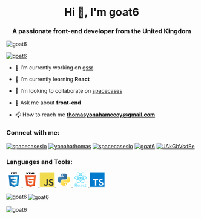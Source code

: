 <h1 align="center">Hi 👋, I'm goat6</h1>
<h3 align="center">A passionate front-end developer from the United Kingdom</h3>

<p align="left"> <img src="https://komarev.com/ghpvc/?username=goat6&label=Profile%20views&color=0e75b6&style=flat" alt="goat6" /> </p>

<p align="left"> <a href="https://github.com/ryo-ma/github-profile-trophy"><img src="https://github-profile-trophy.vercel.app/?username=goat6" alt="goat6" /></a> </p>

- 🔭 I’m currently working on [gssr](https://github.com/goat6/gssr)

- 🌱 I’m currently learning **React**

- 👯 I’m looking to collaborate on [spacecases](https://github.com/goat6/spacecases.io)

- 💬 Ask me about **front-end**

- 📫 How to reach me **thomasyonahamccoy@gmail.com**

<h3 align="left">Connect with me:</h3>
<p align="left">
<a href="https://twitter.com/spacecasesio" target="blank"><img align="center" src="https://raw.githubusercontent.com/rahuldkjain/github-profile-readme-generator/master/src/images/icons/Social/twitter.svg" alt="spacecasesio" height="30" width="40" /></a>
<a href="https://instagram.com/yonahathomas" target="blank"><img align="center" src="https://raw.githubusercontent.com/rahuldkjain/github-profile-readme-generator/master/src/images/icons/Social/instagram.svg" alt="yonahathomas" height="30" width="40" /></a>
<a href="https://www.youtube.com/c/spacecasesio" target="blank"><img align="center" src="https://raw.githubusercontent.com/rahuldkjain/github-profile-readme-generator/master/src/images/icons/Social/youtube.svg" alt="spacecasesio" height="30" width="40" /></a>
<a href="https://www.leetcode.com/goat6" target="blank"><img align="center" src="https://raw.githubusercontent.com/rahuldkjain/github-profile-readme-generator/master/src/images/icons/Social/leet-code.svg" alt="goat6" height="30" width="40" /></a>
<a href="https://discord.gg/JAkGbVsdEe" target="blank"><img align="center" src="https://raw.githubusercontent.com/rahuldkjain/github-profile-readme-generator/master/src/images/icons/Social/discord.svg" alt="JAkGbVsdEe" height="30" width="40" /></a>
</p>

<h3 align="left">Languages and Tools:</h3>
<p align="left"> <a href="https://www.w3schools.com/css/" target="_blank" rel="noreferrer"> <img src="https://raw.githubusercontent.com/devicons/devicon/master/icons/css3/css3-original-wordmark.svg" alt="css3" width="40" height="40"/> </a> <a href="https://www.w3.org/html/" target="_blank" rel="noreferrer"> <img src="https://raw.githubusercontent.com/devicons/devicon/master/icons/html5/html5-original-wordmark.svg" alt="html5" width="40" height="40"/> </a> <a href="https://developer.mozilla.org/en-US/docs/Web/JavaScript" target="_blank" rel="noreferrer"> <img src="https://raw.githubusercontent.com/devicons/devicon/master/icons/javascript/javascript-original.svg" alt="javascript" width="40" height="40"/> </a> <a href="https://www.python.org" target="_blank" rel="noreferrer"> <img src="https://raw.githubusercontent.com/devicons/devicon/master/icons/python/python-original.svg" alt="python" width="40" height="40"/> </a> <a href="https://reactjs.org/" target="_blank" rel="noreferrer"> <img src="https://raw.githubusercontent.com/devicons/devicon/master/icons/react/react-original-wordmark.svg" alt="react" width="40" height="40"/> </a> <a href="https://www.typescriptlang.org/" target="_blank" rel="noreferrer"> <img src="https://raw.githubusercontent.com/devicons/devicon/master/icons/typescript/typescript-original.svg" alt="typescript" width="40" height="40"/> </a> </p>

<p><img align="left" src="https://github-readme-stats.vercel.app/api/top-langs?username=goat6&show_icons=true&locale=en&layout=compact" alt="goat6" /></p>

<p>&nbsp;<img align="center" src="https://github-readme-stats.vercel.app/api?username=goat6&show_icons=true&locale=en" alt="goat6" /></p>

<p><img align="center" src="https://github-readme-streak-stats.herokuapp.com/?user=goat6&" alt="goat6" /></p>
